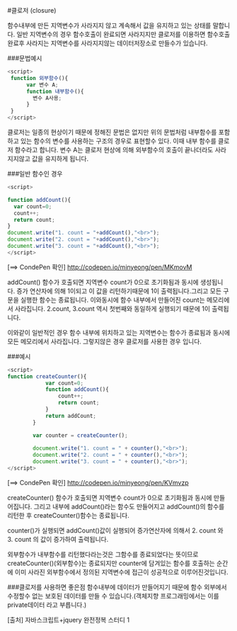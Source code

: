 #클로저 (closure)

함수내부에 만든 지역변수가 사라지지 않고 계속해서 값을 유지하고 있는 상태를 말합니다.
일반 지역변수의 경우 함수호출이 완료되면 사라지지만 클로저를 이용하면 함수호출 완료후 사라지는 지역변수를 사라지지않는 데이터저장소로 만들수가 있습니다.

###문법예시

```javascript
<script>
 function 외부함수(){
      var 변수 A;
      function 내부함수(){
        변수 A사용;
      }
 }
</script>
```
클로저는 일종의 현상이기 때문에 정해진 문법은 없지만 위의 문법처럼 내부함수를 포함하고 있는 함수의 변수를 사용하는 구조의 경우로 표현할수 있다. 
이때 내부 함수를 클로저 함수라고 합니다.
변수 A는 클로저 현상에 의해 외부함수의 호출이 끝나더라도 사라지지않고 값을 유지하게 됩니다.

###일반 함수인 경우 
```javascript
<script>

function addCount(){
  var count=0;
  count++;
  return count;
}
document.write("1. count = "+addCount(),"<br>");
document.write("2. count = "+addCount(),"<br>");
document.write("3. count = "+addCount(),"<br>");
</script>
```
[==> CondePen 확인] http://codepen.io/minyeong/pen/MKmovM

addCount() 함수가 호출되면 지역변수 count가 0으로 초기화됨과 동시에 생성됩니다. 
증가 연산자에 의해 1이되고 이 값을 리턴하기때문에 1이 출력됩니다.그리고 모든 구문을 실행한 함수는 종료됩니다. 이와동시에 함수 내부에서 만들어진 
count는 메모리에서 사라집니다.
2.count, 3.count 역시 첫번째와 동일하게 실행되기 때문에 1이 출력됩니다.

이와같이 일반적인 경우 함수 내부에 위치하고 있는 지역변수는 함수가 종료됨과 동시에 모든 메모리에서 사라집니다. 
그렇지않은 경우 클로저를 사용한 경우 입니다. 

###예시
```javascript
<script>
function createCounter(){
            var count=0;
            function addCount(){
                count++;
                return count;
            }
            return addCount;
        }

        var counter = createCounter();
        
        document.write("1. count = " + counter(),"<br>");
        document.write("2. count = " + counter(),"<br>");
        document.write("3. count = " + counter(),"<br>");
</script>
```
[==> CondePen 확인] http://codepen.io/minyeong/pen/KVmvzp

createCounter() 함수가 호출되면 지역변수 count가 0으로 초기화됨과 동시에 만들어집니다.
그리고 내부에 addCount()라는 함수도 만들어지고 addCount()의 함수를 리턴한 후 createCounter()함수는 종료됩니다.

counter()가 실행되면 addCount()값이 실행되어 증가연산자에 의해서 2. count 와 3. count 의 값이 증가하여 출력됩니다.

외부함수가 내부함수를 리턴했다라는것은 그함수를 종료되었다는 뜻이므로 createCounter()(외부함수)는 종료되지만
counter에 담겨있는 함수를 호출하는 순간에 이미 사라진 외부함수에서 정의된 지역변수에 접근이 성공적으로 이루어진것입니다. 

###클로저를 사용하면 좋은점 
함수내부에 데이터가 만들어지기 때문에 함수 외부에서 수정할수 없는 보호된 데이터를 만들 수 있습니다.(객체지향 프로그래밍에서는 
이를 private데이터 라고 부릅니다.)

[출처] 자바스크립트+jquery 완전정복 스터디 1
